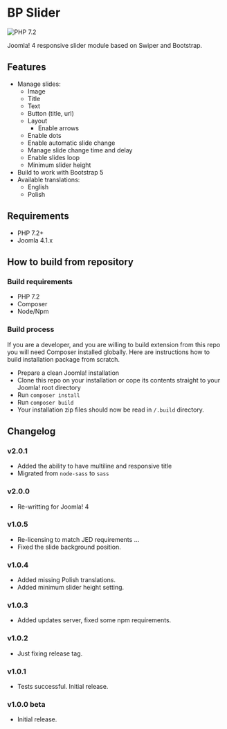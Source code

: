 # BP Slider

![PHP 7.2](https://github.com/bpextensions/mod_bpslider/workflows/PHP%207.2-8.0/badge.svg)

Joomla! 4 responsive slider module based on Swiper and Bootstrap.

## Features

- Manage slides:
  - Image
  - Title
  - Text
  - Button (title, url)
  - Layout
    - Enable arrows
  - Enable dots
  - Enable automatic slide change
  - Manage slide change time and delay
  - Enable slides loop
  - Minimum slider height
- Build to work with Bootstrap 5
- Available translations:
  - English
  - Polish

## Requirements

- PHP 7.2+
- Joomla 4.1.x

## How to build from repository

### Build requirements

- PHP 7.2
- Composer
- Node/Npm

### Build process

If you are a developer, and you are willing to build extension from this repo you will need Composer installed globally.
Here are instructions how to build installation package from scratch.

- Prepare a clean Joomla! installation
- Clone this repo on your installation or cope its contents straight to your Joomla! root directory
- Run `composer install`
- Run `composer build`
- Your installation zip files should now be read in `/.build` directory.

## Changelog

### v2.0.1

- Added the ability to have multiline and responsive title
- Migrated from `node-sass` to `sass`

### v2.0.0

- Re-writting for Joomla! 4

### v1.0.5

- Re-licensing to match JED requirements ...
- Fixed the slide background position.

### v1.0.4

- Added missing Polish translations.
- Added minimum slider height setting.

### v1.0.3
- Added updates server, fixed some npm requirements.

### v1.0.2
- Just fixing release tag.

### v1.0.1
- Tests successful. Initial release.

### v1.0.0 beta
- Initial release.